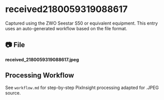 # received2180059319088617

Captured using the ZWO Seestar S50 or equivalent equipment. This entry uses an auto-generated workflow based on the file format.

## 📷 File
**received_2180059319088617.jpeg**

## Processing Workflow
See `workflow.md` for step-by-step PixInsight processing adapted for .JPEG source.

